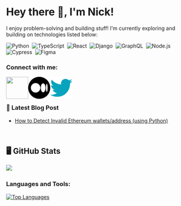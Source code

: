 

# Hey there 👋, I'm Nick!
I enjoy problem-solving and building stuff!
I'm currently exploring and building on technologies listed below:

<img alt="Python" src="https://img.shields.io/badge/python-%23fca9ae.svg?style=for-the-badge&logo=python&logoColor=F97316&color=041e42"/>&nbsp;
<img alt="TypeScript" src="https://img.shields.io/badge/typescript-%23fca9ae.svg?style=for-the-badge&logo=typescript&logoColor=F97316&color=041e42"/>&nbsp;
<img alt="React" src="https://img.shields.io/badge/react-%23fca9ae.svg?style=for-the-badge&logo=react&logoColor=F97316&color=041e42"/>&nbsp;
<img alt="Django" src="https://img.shields.io/badge/django-%23fca9ae.svg?style=for-the-badge&logo=django&logoColor=F97316&color=041e42"/>&nbsp;
<img alt="GraphQL" src="https://img.shields.io/badge/graphql-%23fca9ae.svg?style=for-the-badge&logo=graphql&logoColor=F97316&color=041e42"/>&nbsp;
<img alt="Node.js" src="https://img.shields.io/badge/node.js-%23fca9ae.svg?style=for-the-badge&logo=node.js&logoColor=F97316&color=041e42"/>&nbsp; 
<img alt="Cypress" src="https://img.shields.io/badge/cypress-%23fca9ae.svg?style=for-the-badge&logo=cypress&logoColor=F97316&color=041e42"/>&nbsp; 
<img alt="Figma" src="https://img.shields.io/badge/figma-%23fca9ae.svg?style=for-the-badge&logo=figma&logoColor=F97316&color=041e42"/>&nbsp;


### Connect with me: 

<a href="https://www.linkedin.com/in/nicholas-koech-74990010a/">
  <img align="left"  width="60px" height="60px" src="https://cdn.worldvectorlogo.com/logos/linkedin-icon-2.svg"  />
</a>

<a href="https://medium.com/@nicholaskipchumba">
    <img  align="left" height="60" src="https://github.com/NKoech123/NKoech123/blob/main/assets/medium.png"/>
</a>

<a href="https://twitter.com/Nichola12870777">
  <img align="left" width="60px" src="https://github.com/Ethodeus/readme-assets/blob/master/GitHub%20Profile/Social%20media%20Icons/twitter.svg" />
</a> 

<br />
<br />
<br />



### 📝 Latest Blog Post

<!-- BLOG-POST-LIST:START -->
- [How to Detect Invalid Ethereum wallets/address (using Python)](https://medium.com/@nicholaskipchumba/validate-eth-addresses-with-python-and-send-invalid-addresses-to-google-sheets-c9d098a7b8ff)

<!-- BLOG-POST-LIST:END -->

<br/>


## 🖥 GitHub Stats

<a href="https://github.com/NKoech123"><img src="https://github-readme-streak-stats.herokuapp.com/?user=NKoech123&stroke=ffffff&background=041e42&ring=F97316&fire=F97316&currStreakNum=ffffff&currStreakLabel=F97316&sideNums=ffffff&sideLabels=ffffff&dates=ffffff&hide_border=true" /></a>

### Languages and Tools:
<a href="https://github.com/NKoech123" align="left"><img src="https://github-readme-stats.vercel.app/api/top-langs/?username=NKoech123&langs_count=3&title_color=F97316&text_color=ffffff&icon_color=F97316&bg_color=041e42&hide_border=true&locale=en&custom_title=Top%20%Languages" alt="Top Languages" /></a>


